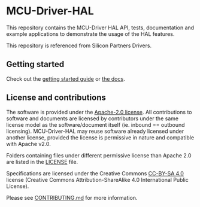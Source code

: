 # MCU-Driver-HAL

This repository contains the MCU-Driver HAL API, tests, documentation and example applications to demonstrate the usage of the HAL features.

This repository is referenced from Silicon Partners Drivers.

## Getting started

Check out the [getting started guide](./docs/user/README.md) or [the docs](./docs/README.md).

## License and contributions

The software is provided under the [Apache-2.0 license](LICENSE-apache-2.0.txt). All contributions to software and documents are licensed by contributors under the same license model as the software/document itself (ie. inbound == outbound licensing). MCU-Driver-HAL may reuse software already licensed under another license, provided the license is permissive in nature and compatible with Apache v2.0.

Folders containing files under different permissive license than Apache 2.0 are listed in the [LICENSE](LICENSE.md) file.

Specifications are licensed under the Creative Commons [CC-BY-SA 4.0](https://creativecommons.org/licenses/by-sa/4.0/) license (Creative Commons Attribution-ShareAlike 4.0 International Public License).

Please see [CONTRIBUTING.md](CONTRIBUTING.md) for more information.
